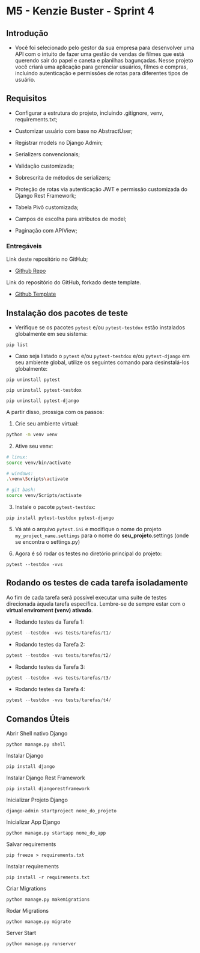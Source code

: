 # M5 - Kenzie Buster - Sprint 4

## Introdução

- Você foi selecionado pelo gestor da sua empresa para desenvolver uma API com o intuito de fazer uma gestão de vendas de filmes que está querendo sair do papel e caneta e planilhas bagunçadas. Nesse projeto você criará uma aplicação para gerenciar usuários, filmes e compras, incluindo autenticação e permissões de rotas para diferentes tipos de usuário.

## Requisitos

- Configurar a estrutura do projeto, incluindo .gitignore, venv, requirements.txt;

- Customizar usuário com base no AbstractUser;

- Registrar models no Django Admin;

- Serializers convencionais;

- Validação customizada;

- Sobrescrita de métodos de serializers;

- Proteção de rotas via autenticação JWT e permissão customizada do Django Rest Framework;

- Tabela Pivô customizada;

- Campos de escolha para atributos de model;

- Paginação com APIView;

### Entregáveis

Link deste repositório no GitHub;

- [Github Repo](https://github.com/toledomg/m5-kenzie-buster-sp-4-toledomg)

Link do repositório do GitHub, forkado deste template.

- [Github Template](https://github.com/Kenzie-Academy-Brasil-Developers/m5-kenzie-buster)

##

## Instalação dos pacotes de teste

- Verifique se os pacotes `pytest` e/ou `pytest-testdox` estão instalados globalmente em seu sistema:

```shell
pip list
```

- Caso seja listado o `pytest` e/ou `pytest-testdox` e/ou `pytest-django` em seu ambiente global, utilize os seguintes comando para desinstalá-los globalmente:

```shell
pip uninstall pytest
```

```shell
pip uninstall pytest-testdox
```

```shell
pip uninstall pytest-django
```

A partir disso, prossiga com os passos:

1. Crie seu ambiente virtual:

```bash
python -m venv venv
```

2. Ative seu venv:

```bash
# linux:
source venv/bin/activate

# windows:
.\venv\Scripts\activate

# git bash:
source venv/Scripts/activate
```

3. Instale o pacote `pytest-testdox`:

```shell
pip install pytest-testdox pytest-django
```

5. Vá até o arquivo `pytest.ini` e modifique o nome do projeto `my_project_name.settings` para o nome do **seu_projeto**.settings (onde se encontra o settings.py)

6. Agora é só rodar os testes no diretório principal do projeto:

```shell
pytest --testdox -vvs
```

## Rodando os testes de cada tarefa isoladamente

Ao fim de cada tarefa será possível executar uma suite de testes direcionada àquela tarefa específica. Lembre-se de sempre estar com o **virtual enviroment (venv) ativado**.

- Rodando testes da Tarefa 1:

```python
pytest --testdox -vvs tests/tarefas/t1/
```

- Rodando testes da Tarefa 2:

```python
pytest --testdox -vvs tests/tarefas/t2/
```

- Rodando testes da Tarefa 3:

```python
pytest --testdox -vvs tests/tarefas/t3/
```

- Rodando testes da Tarefa 4:

```python
pytest --testdox -vvs tests/tarefas/t4/
```

## Comandos Úteis

Abrir Shell nativo Django

```shell
python manage.py shell
```

Instalar Django

```shell
pip install django
```

Instalar Django Rest Framework

```shell
pip install djangorestframework
```

Inicializar Projeto Django

```shell
django-admin startproject nome_do_projeto
```

Inicializar App Django

```shell
python manage.py startapp nome_do_app
```

Salvar requirements

```shell
pip freeze > requirements.txt
```

Instalar requirements

```shell
pip install -r requirements.txt
```

Criar Migrations

```shell
python manage.py makemigrations
```

Rodar Migrations

```shell
python manage.py migrate
```

Server Start

```shell
python manage.py runserver
```
